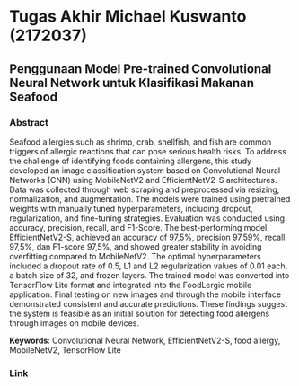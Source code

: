 # Tugas Akhir Michael Kuswanto (2172037)
## Penggunaan Model Pre-trained Convolutional Neural Network untuk Klasifikasi Makanan Seafood

### Abstract
Seafood allergies such as shrimp, crab, shellfish, and fish are common triggers of allergic reactions that can pose serious health risks. To address the challenge of identifying foods containing allergens, this study developed an image classification system based on Convolutional Neural Networks (CNN) using MobileNetV2 and EfficientNetV2-S architectures. Data was collected through web scraping and preprocessed via resizing, normalization, and augmentation. The models were trained using pretrained
weights with manually tuned hyperparameters, including dropout, regularization, and fine-tuning strategies. Evaluation was conducted using accuracy, precision, recall, and F1-Score. The best-performing model, EfficientNetV2-S, achieved an accuracy of 97,5%, precision 97,59%, recall 97,5%, dan F1-score 97,5%, and showed greater stability in avoiding overfitting compared to MobileNetV2. The optimal hyperparameters included a dropout rate of 0.5, L1 and L2 regularization values of 0.01 each, a batch
size of 32, and frozen layers. The trained model was converted into TensorFlow Lite format and integrated into the FoodLergic mobile application. Final testing on new images and through the mobile interface demonstrated consistent and accurate predictions. These findings suggest the system is feasible as an initial solution for detecting food allergens through images on mobile devices.
    
**Keywords**: Convolutional Neural Network, EfficientNetV2-S, food allergy, MobileNetV2, TensorFlow Lite   
   
### Link 
